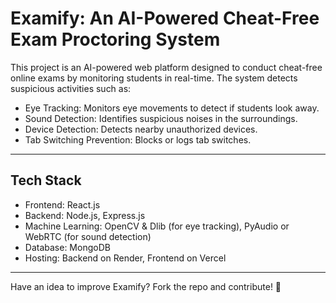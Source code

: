 # Examify: An AI-Powered Cheat-Free Exam Proctoring System
This project is an AI-powered web platform designed to conduct cheat-free online exams by monitoring students in real-time. The system detects suspicious activities such as:
- Eye Tracking: Monitors eye movements to detect if students look away.
- Sound Detection: Identifies suspicious noises in the surroundings.
- Device Detection: Detects nearby unauthorized devices.
- Tab Switching Prevention: Blocks or logs tab switches.

---
## Tech Stack
- Frontend: React.js
- Backend: Node.js, Express.js
- Machine Learning: OpenCV & Dlib (for eye tracking), PyAudio or WebRTC (for sound detection)
- Database: MongoDB
- Hosting: Backend on Render, Frontend on Vercel

---
Have an idea to improve Examify? Fork the repo and contribute! 🚀
